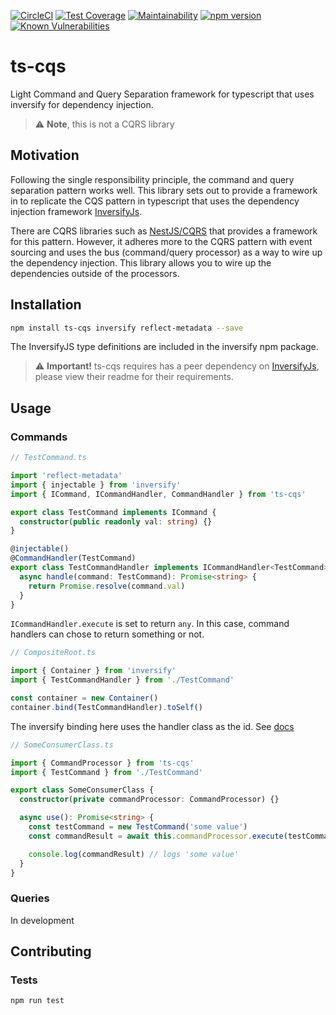 [![CircleCI](https://circleci.com/gh/shawnmclean/ts-cqs.svg?style=svg)](https://circleci.com/gh/shawnmclean/ts-cqs)
[![Test Coverage](https://api.codeclimate.com/v1/badges/a072ff400fbfd20fab21/test_coverage)](https://codeclimate.com/github/shawnmclean/ts-cqs/test_coverage)
[![Maintainability](https://api.codeclimate.com/v1/badges/a072ff400fbfd20fab21/maintainability)](https://codeclimate.com/github/shawnmclean/ts-cqs/maintainability)
[![npm version](https://badge.fury.io/js/ts-cqs.svg)](https://badge.fury.io/js/ts-cqs)
[![Known Vulnerabilities](https://snyk.io/test/github/shawnmclean/ts-cqs/badge.svg?targetFile=package.json)](https://snyk.io/test/github/shawnmclean/ts-cqs?targetFile=package.json)

# ts-cqs

Light Command and Query Separation framework for typescript that uses inversify for dependency injection.

> :warning: **Note**, this is not a CQRS library

## Motivation

Following the single responsibility principle, the command and query separation pattern works well. This library sets out to provide a framework in to replicate the CQS pattern in typescript that uses the dependency injection framework [InversifyJs](https://github.com/inversify/InversifyJS).

There are CQRS libraries such as [NestJS/CQRS](https://github.com/nestjs/cqrs) that provides a framework for this pattern. However, it adheres more to the CQRS pattern with event sourcing and uses the bus (command/query processor) as a way to wire up the dependency injection. This library allows you to wire up the dependencies outside of the processors.

## Installation

```sh
npm install ts-cqs inversify reflect-metadata --save
```

The InversifyJS type definitions are included in the inversify npm package.

> :warning: **Important!** ts-cqs requires has a peer dependency on [InversifyJs](https://github.com/inversify/InversifyJS), please view their readme for their requirements.

## Usage

### Commands

```typescript
// TestCommand.ts

import 'reflect-metadata'
import { injectable } from 'inversify'
import { ICommand, ICommandHandler, CommandHandler } from 'ts-cqs'

export class TestCommand implements ICommand {
  constructor(public readonly val: string) {}
}

@injectable()
@CommandHandler(TestCommand)
export class TestCommandHandler implements ICommandHandler<TestCommand> {
  async handle(command: TestCommand): Promise<string> {
    return Promise.resolve(command.val)
  }
}
```

`ICommandHandler.execute` is set to return `any`. In this case, command handlers can chose to return something or not.

```typescript
// CompositeRoot.ts

import { Container } from 'inversify'
import { TestCommandHandler } from './TestCommand'

const container = new Container()
container.bind(TestCommandHandler).toSelf()
```

The inversify binding here uses the handler class as the id. See [docs](https://github.com/inversify/InversifyJS/blob/master/wiki/classes_as_id.md)

```typescript
// SomeConsumerClass.ts

import { CommandProcessor } from 'ts-cqs'
import { TestCommand } from './TestCommand'

export class SomeConsumerClass {
  constructor(private commandProcessor: CommandProcessor) {}

  async use(): Promise<string> {
    const testCommand = new TestCommand('some value')
    const commandResult = await this.commandProcessor.execute(testCommand)

    console.log(commandResult) // logs 'some value'
  }
}
```

### Queries

In development

## Contributing

### Tests

```sh
npm run test
```
